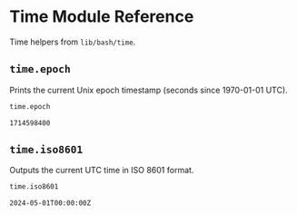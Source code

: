 # Time Module Reference

Time helpers from `lib/bash/time`.

## `time.epoch`
Prints the current Unix epoch timestamp (seconds since 1970-01-01 UTC).

```bash
time.epoch
```

```text
1714598400
```

## `time.iso8601`
Outputs the current UTC time in ISO 8601 format.

```bash
time.iso8601
```

```text
2024-05-01T00:00:00Z
```

